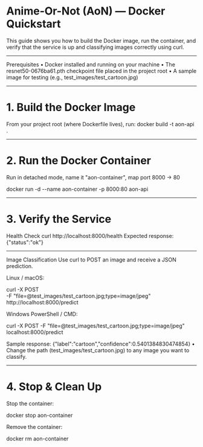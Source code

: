 # Anime-Or-Not (AoN) — Docker Quickstart



This guide shows you how to build the Docker image, run the container, and verify that the service is up and classifying images correctly using curl.



________________________________________
Prerequisites
•	Docker installed and running on your machine
•	The resnet50-0676ba61.pth checkpoint file placed in the project root
•	A sample image for testing (e.g., test_images/test_cartoon.jpg)
________________________________________
# 1. Build the Docker Image
From your project root (where Dockerfile lives), run:
docker build -t aon-api .

________________________________________
# 2. Run the Docker Container
Run in detached mode, name it "aon-container", map port 8000 -> 80

docker run -d --name aon-container -p 8000:80 aon-api

________________________________________
# 3. Verify the Service
Health Check
curl http://localhost:8000/health
Expected response:
{"status":"ok"}
________________________________________
Image Classification
Use curl to POST an image and receive a JSON prediction.

Linux / macOS:

curl -X POST \
  -F "file=@test_images/test_cartoon.jpg;type=image/jpeg" \
  http://localhost:8000/predict

Windows PowerShell / CMD:

curl -X POST -F "file=@test_images/test_cartoon.jpg;type=image/jpeg" localhost:8000/predict

Sample response:
{"label":"cartoon","confidence":0.5401384830474854}
•	Change the path (test_images/test_cartoon.jpg) to any image you want to classify.

________________________________________
# 4. Stop & Clean Up
Stop the container:

docker stop aon-container

Remove the container:

docker rm aon-container

